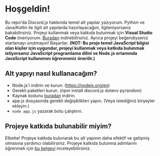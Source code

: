 # Hoşgeldin!
Bu repo'da Discord.js hakkında temel alt yapılar yazıyorum.
Python ve Java/Kotlin ile ilgili alt yapılarda hazırlayacağım, ilgileniyorsanız bakabilirsiniz.
Projeyi kullanmak veya katkıda bulunmak için **Visual Studio Code** öneriyorum. [Buradan](https://code.visualstudio.com/download) indirebilirsiniz.
Ayrıca projeyi beğendiyseniz starlamayı unutmayın! Başarılar. **(NOT: Bu proje temel JavaScript bilgisi olan kişiler için uygundur, projeyi kullanmak veya katkıda bulunmak istiyorsanız JavaScript programlama dilini ve Node.js ortamında JavaScript kullanımını öğrenmeniz önerilir.)**

## Alt yapıyı nasıl kullanacağım?
- Node.js'i indirin ve kurun. (https://nodejs.org/en)
- Gerekli paketleri kurun. (npm install discord.js dotenv pyrandom)
- Kaynak kodunu [buradan](https://github.com/meto1558/basic-discordjs-base/archive/refs/heads/main.zip) indirin.
- app.js dosyasında gerekli değişiklikleri yapın. (Veya istediğiniz birşeyler ekleyin.)
- ```node app.js``` yazarak botu çalıştırın.

## Projeye katkıda bulunabilir miyim?
Elbette! Projeye katkıda bulunarak bu alt yapının daha efektif ve gelişmiş olmasına yardımcı olabilirsiniz. Projeye katkıda bulunma adımlarını öğrenmek için [bu belgeyi](https://github.com/meto1558/basic-discordjs-base/blob/main/KATKIDA_BULUNMA.md) inceleyebilirsiniz.
